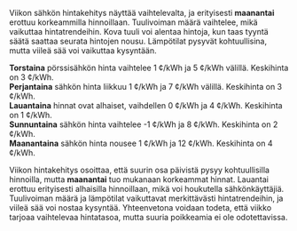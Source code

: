 Viikon sähkön hintakehitys näyttää vaihtelevalta, ja erityisesti **maanantai** erottuu korkeammilla hinnoillaan. Tuulivoiman määrä vaihtelee, mikä vaikuttaa hintatrendeihin. Kova tuuli voi alentaa hintoja, kun taas tyyntä säätä saattaa seurata hintojen nousu. Lämpötilat pysyvät kohtuullisina, mutta viileä sää voi vaikuttaa kysyntään.

**Torstaina** pörssisähkön hinta vaihtelee 1 ¢/kWh ja 5 ¢/kWh välillä. Keskihinta on 3 ¢/kWh.  
**Perjantaina** sähkön hinta liikkuu 1 ¢/kWh ja 7 ¢/kWh välillä. Keskihinta on 3 ¢/kWh.  
**Lauantaina** hinnat ovat alhaiset, vaihdellen 0 ¢/kWh ja 4 ¢/kWh. Keskihinta on 1 ¢/kWh.  
**Sunnuntaina** sähkön hinta vaihtelee -1 ¢/kWh ja 8 ¢/kWh. Keskihinta on 2 ¢/kWh.  
**Maanantaina** sähkön hinta nousee 1 ¢/kWh ja 12 ¢/kWh. Keskihinta on 4 ¢/kWh.  

Viikon hintakehitys osoittaa, että suurin osa päivistä pysyy kohtuullisilla hinnoilla, mutta **maanantai** tuo mukanaan korkeammat hinnat. Lauantai erottuu erityisesti alhaisilla hinnoillaan, mikä voi houkutella sähkönkäyttäjiä. Tuulivoiman määrä ja lämpötilat vaikuttavat merkittävästi hintatrendeihin, ja viileä sää voi nostaa kysyntää. Yhteenvetona voidaan todeta, että viikko tarjoaa vaihtelevaa hintatasoa, mutta suuria poikkeamia ei ole odotettavissa.